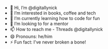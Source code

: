 - 👋 Hi, I’m @digitallynick
- 👀 I’m interested in books, coffee and tech
- 🌱 I’m currently learning how to code for fun
- 💞️ I’m looking to for a mentor
- 📫 How to reach me - Threads @digitallynick
- 😄 Pronouns: he/him
- ⚡ Fun fact: I've never broken a bone!

<!---
digitallynick/digitallynick is a ✨ special ✨ repository because its `README.md` (this file) appears on your GitHub profile.
You can click the Preview link to take a look at your changes.
--->
